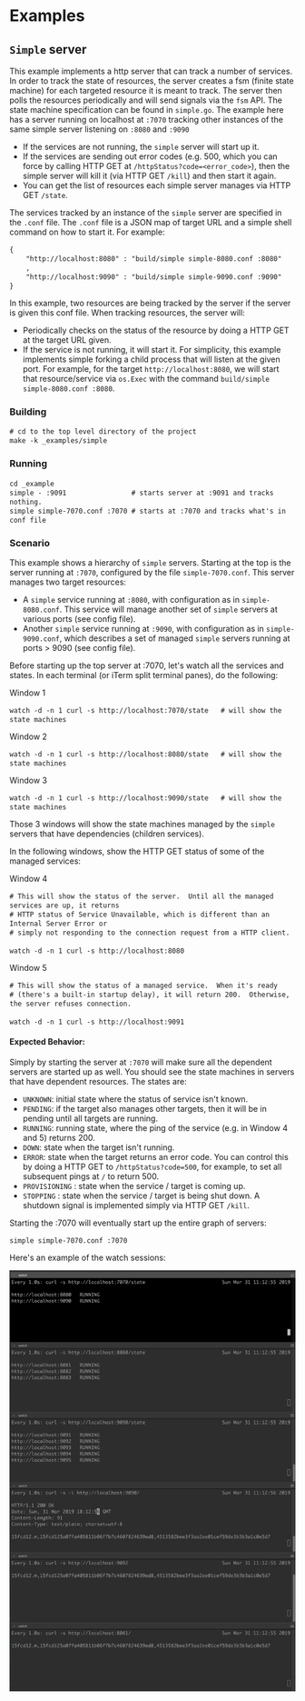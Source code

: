 # Examples

## `Simple` server
This example implements a http server that can track a number of services.  In order to track the state of resources, the server creates a fsm (finite state machine) for each targeted resource it is meant to track.  The server then polls the resources periodically and will send signals via the `fsm` API.  The state machine specification can be found in `simple.go`.  The example here has a server running on localhost at `:7070` tracking other instances of the same simple server listening on `:8080` and `:9090`

  + If the services are not running, the `simple` server will start up it.
  + If the services are sending out error codes (e.g. 500, which you can force by calling HTTP GET at `/httpStatus?code=<error_code>`), then the simple server will kill it (via HTTP GET `/kill`) and then start it again.
  + You can get the list of resources each simple server manages via HTTP GET `/state`.


The services tracked by an instance of the `simple` server are specified in the `.conf` file.  The `.conf` file is a JSON map of target URL and a simple shell command on how to start it.  For example:

```
{
    "http://localhost:8080" : "build/simple simple-8080.conf :8080"
    ,
    "http://localhost:9090" : "build/simple simple-9090.conf :9090"
}

```

In this example, two resources are being tracked by the server if the server is given this conf file.  When tracking resources, the server will:

   + Periodically checks on the status of the resource by doing a HTTP GET at the target URL given.
   + If the service is not running, it will start it. For simplicity, this example implements simple forking a child process that will listen at the given port.  For example, for the target `http://localhost:8080`, we will start that resource/service via `os.Exec` with the command `build/simple simple-8080.conf :8080`.

### Building

```
# cd to the top level directory of the project
make -k _examples/simple
```

### Running
```
cd _example
simple - :9091                # starts server at :9091 and tracks nothing.
simple simple-7070.conf :7070 # starts at :7070 and tracks what's in conf file
```

### Scenario
This example shows a hierarchy of `simple` servers.  Starting at the top is the server running at `:7070`, configured by the file `simple-7070.conf`.  This server manages two target resources:

  + A `simple` service running at `:8080`, with configuration as in `simple-8080.conf`.  This service will manage another set of `simple` servers at various ports (see config file).
  + Another `simple` service running at `:9090`, with configuration as in `simple-9090.conf`, which describes a set of managed `simple` servers running at ports > 9090 (see config file).

Before starting up the top server at :7070, let's watch all the services and states.  In each terminal (or iTerm split terminal panes), do the following:

Window 1
```
watch -d -n 1 curl -s http://localhost:7070/state   # will show the state machines
```

Window 2
```
watch -d -n 1 curl -s http://localhost:8080/state   # will show the state machines
```

Window 3
```
watch -d -n 1 curl -s http://localhost:9090/state   # will show the state machines
```

Those 3 windows will show the state machines managed by the `simple` servers that have dependencies (children services).

In the following windows, show the HTTP GET status of some of the managed services:

Window 4
```
# This will show the status of the server.  Until all the managed services are up, it returns
# HTTP status of Service Unavailable, which is different than an Internal Server Error or 
# simply not responding to the connection request from a HTTP client.

watch -d -n 1 curl -s http://localhost:8080   
```

Window 5
```
# This will show the status of a managed service.  When it's ready 
# (there's a built-in startup delay), it will return 200.  Otherwise, the server refuses connection.

watch -d -n 1 curl -s http://localhost:9091
```

#### Expected Behavior:
Simply by starting the server at `:7070` will make sure all the dependent servers are started up as well.  You should see the state machines in servers that have dependent resources.  The states
are:
  + `UNKNOWN`: initial state where the status of service isn't known.
  + `PENDING`: if the target also manages other targets, then it will be in pending until all targets are running.
  + `RUNNING`: running state, where the ping of the service (e.g. in Window 4 and 5) returns 200.
  + `DOWN`: state when the target isn't running.
  + `ERROR`: state when the target returns an error code.  You can control this by doing a HTTP GET to `/httpStatus?code=500`, for example, to set all subsequent pings at `/` to return 500.
  + `PROVISIONING` : state when the service / target is coming up.
  + `STOPPING` : state when the service / target is being shut down.  A shutdown signal is implemented simply via HTTP GET `/kill`.

Starting the :7070 will eventually start up the entire graph of servers:

```
simple simple-7070.conf :7070
```

Here's an example of the watch sessions:

![screen](screen.png)


 